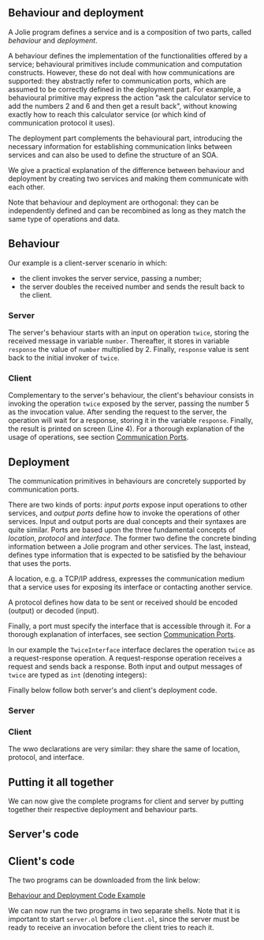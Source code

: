 ## Behaviour and deployment

A Jolie program defines a service and is a composition of two parts, called *behaviour* and *deployment*.

A behaviour defines the implementation of the functionalities offered by a service; behavioural primitives include communication and computation constructs. However, these do not deal with how communications are supported: they abstractly refer to communication ports, which are assumed to be correctly defined in the deployment part. For example, a behavioural primitive may express the action "ask the calculator service to add the numbers 2 and 6 and then get a result back", without knowing exactly how to reach this calculator service (or which kind of communication protocol it uses).

The deployment part complements the behavioural part, introducing the necessary information for establishing communication links between services and can also be used to define the structure of an SOA.

We give a practical explanation of the difference between behaviour and deployment by creating two services and making them communicate with each other. 

Note that behaviour and deployment are orthogonal: they can be independently defined and can be recombined as long as they match the same type of operations and data.

## Behaviour
Our example is a client-server scenario in which:

- the client invokes the server service, passing a number;
- the server doubles the received number and sends the result back to the client.

### Server

<div class="code" src="behaviour_and_deployment_server_behaviour.ol"></div>

The server's behaviour starts with an input on operation `twice`, storing the received message in variable `number`. Thereafter, it stores in variable `response` the value of `number` multiplied by 2. Finally, `response` value is sent back to the initial invoker of `twice`.

### Client

<div class="code" src="behaviour_and_deployment_client_behaviour.ol"></div>

Complementary to the server's behaviour, the client's behaviour consists in invoking the operation `twice` exposed by the server, passing the number 5 as the invocation value. After sending the request to the server, the operation will wait for a response, storing it in the variable `response`. Finally, the result is printed on screen (Line 4).
For a thorough explanation of the usage of operations, see section [Communication Ports](basics/communication_ports#using-communication-ports).

## Deployment

The communication primitives in behaviours are concretely supported by communication ports.

There are two kinds of ports: *input ports* expose input operations to other services, and *output ports* define how to invoke the operations of other services. Input and output ports are dual concepts and their syntaxes are quite similar. Ports are based upon the three fundamental concepts of *location*, *protocol* and *interface*. The former two define the concrete binding information between a Jolie program and other services. The last, instead, defines type information that is expected to be satisfied by the behaviour that uses the ports.

A location, e.g. a TCP/IP address, expresses the communication medium that a service uses for exposing its interface or contacting another service.

A protocol defines how data to be sent or received should be encoded (output) or decoded (input).

Finally, a port must specify the interface that is accessible through it. For a thorough explanation of interfaces, see section [Communication Ports](basics/communication_ports#interfaces). 

In our example the `TwiceInterface` interface declares the operation `twice` as a request-response operation. A request-response operation receives a request and sends back a response. Both input and output messages of `twice` are typed as `int` (denoting integers):

<div class="code" src="behaviour_and_deployment_twiceInterface.iol"></div>

Finally below follow both server's and client's deployment code.

### Server

<div class="code" src="behaviour_and_deployment_server_deployment.ol"></div>

### Client

<div class="code" src="behaviour_and_deployment_client_deployment.ol"></div>

The wwo declarations are very similar: they share the same of location, protocol, and interface.

## Putting it all together

We can now give the complete programs for client and server by putting together their respective deployment and behaviour parts.

## Server's code

<div class="code" src="behaviour_and_deployment_server.ol"></div>

## Client's code

<div class="code" src="behaviour_and_deployment_client.ol"></div>

The two programs can be downloaded from the link below:

<div class="download"><a href="documentation/getting_started/code/behaviour_and_deployment_code.zip">Behaviour and Deployment Code Example</a></div>

We can now run the two programs in two separate shells. Note that it is important to start `server.ol` before `client.ol`, since the server must be ready to receive an invocation before the client tries to reach it.